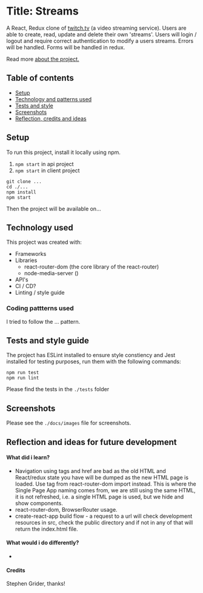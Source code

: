 # Title: Streams

A React, Redux clone of [twitch.tv](https://www.twitch.tv/) (a video streaming service). Users are able to create, read, update and delete their own 'streams'. Users will login / logout and require correct authentication to modify a users streams. Errors will be handled. Forms will be handled in redux.

Read more [about the project.]('./docs/About.md)

## Table of contents
* [Setup](#setup)
* [Technology and patterns used](#tech)
* [Tests and style](#tests)
* [Screenshots](#screenshots)
* [Reflection, credits and ideas](#reflection)

<div id='setup'>

## Setup

To run this project, install it locally using npm.

1. `npm start` in api project
2. `npm start` in client project

```
git clone ...
cd ./...
npm install
npm start
```
Then the project will be available on... 

<div id='tech'>

## Technology used

This project was created with:

* Frameworks
* Libraries
    - react-router-dom (the core library of the react-router)
    - node-media-server ()
* API's
* CI / CD?
* Linting / style guide

### Coding pattterns used

I tried to follow the ... pattern.

<div id='tests'>

## Tests and style guide

The project has ESLint installed to ensure style constiency and Jest installed for testing purposes, run them with the following commands:

```
npm run test
npm run lint
```

Please find the tests in the `./tests` folder

<div id='screenshots'>

## Screenshots 

Please see the `./docs/images` file for screenshots.

<div id='reflection'>

## Reflection and ideas for future development

#### What did i learn?
- Navigation using <a> tags and href are bad as the old HTML and React/redux state you have will be dumped as the new HTML page is loaded. Use <Link> tag from react-router-dom import instead. This is where the Single Page App naming comes from, we are still using the same HTML, it is not refreshed, i.e. a single HTML page is used, but we hide and show components.
- react-router-dom, BrowserRouter usage.
- create-react-app build flow - a request to a url will check development resources in src, check the public directory and if not in any of that will return the index.html file.

#### What would i do differently?
- 

#### Credits

Stephen Grider, thanks!